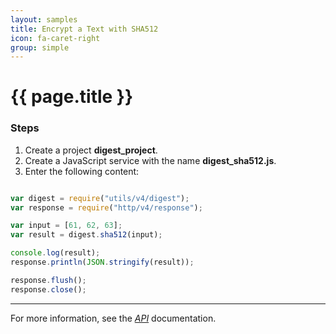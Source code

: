 ```yaml
---
layout: samples
title: Encrypt a Text with SHA512
icon: fa-caret-right
group: simple
---
```


{{ page.title }}
===

### Steps

1. Create a project **digest_project**.
2. Create a JavaScript service with the name **digest_sha512.js**.
3. Enter the following content:

```javascript

var digest = require("utils/v4/digest");
var response = require("http/v4/response");

var input = [61, 62, 63];
var result = digest.sha512(input);

console.log(result);
response.println(JSON.stringify(result));

response.flush();
response.close();

```

---

For more information, see the *[API](../api/)* documentation.
